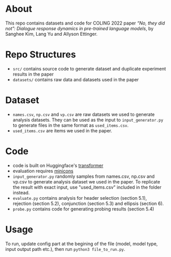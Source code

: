 # About
This repo contains datasets and code for COLING 2022 paper _“No, they did not”: Dialogue response dynamics in pre-trained language
models_, by Sanghee Kim, Lang Yu and Allyson Ettinger.

# Repo Structures

- `src/` contains source code to generate dataset and duplicate experiment results in the paper
- `datasets/` contains raw data and datasets used in the paper

# Dataset
- `names.csv`, `np.csv` and `vp.csv` are raw datasets we used to generate analysis datasets. They can be used as the input to `input_generator.py` to generate files in the same format as `used_items.csv`.
- `used_items.csv` are items we used in the paper.

# Code
- code is built on Huggingface's [transformer](https://github.com/huggingface/transformers)
- evaluation requires [minicons](https://github.com/kanishkamisra/minicons)
- `input_generator.py` randomly samples from names.csv, np.csv and vp.csv to generate analysis dataset we used in the paper. To replicate the result with exact input, use "used_items.csv" included in the folder instead.
- `evaluate.py` contains analysis for header selection (section 5.1), rejection (section 5.2), conjunction (section 5.3) and ellipsis (section 6).
- `probe.py` contains code for generating probing results (section 5.4)

# Usage
To run, update config part at the begining of the file (model, model type, input output path etc.), then run `python3 file_to_run.py`.